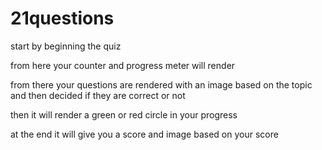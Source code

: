 # 21questions

start by beginning the quiz

from here your counter and progress meter will render

from there your questions are rendered with an image based on the topic and then decided if they are correct or not

then it will render a green or red circle in your progress

at the end it will give you a score and image based on your score
